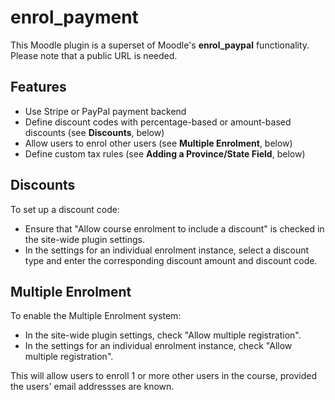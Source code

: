 # enrol_payment
This Moodle plugin is a superset of Moodle's **enrol\_paypal** functionality. Please note that a public URL is needed.

## Features
- Use Stripe or PayPal payment backend
- Define discount codes with percentage-based or amount-based discounts (see **Discounts**, below)
- Allow users to enrol other users (see **Multiple Enrolment**, below)
- Define custom tax rules (see **Adding a Province/State Field**, below)

## Discounts
To set up a discount code:
- Ensure that "Allow course enrolment to include a discount" is checked in the site-wide plugin settings.
- In the settings for an individual enrolment instance, select a discount type and enter the corresponding
discount amount and discount code.

## Multiple Enrolment
To enable the Multiple Enrolment system:
- In the site-wide plugin settings, check "Allow multiple registration".
- In the settings for an individual enrolment instance, check "Allow multiple registration".

This will allow users to enroll 1 or more other users in the course, provided the users' email addressses
are known.

<!-- ## Adding a Province/State Field
Since Moodle does not natively collect province/state info, the instructions
below are hacks to core files to enable the insertion of a province/state code
in the “msn” field in the user table. This value is use by the plugin to
calculate tax.


### STEP 1: Customize the following language strings in the core moodle.php
**msnid:** Province/state
**state:** Select province/state
**missingreqreason**: Missing province/state (NB: needed to make “msn” [a.k.a. the state/province field] a
required field)

### STEP 2: Create the states file
Name your state/province file states.php and upload it in the folder /lang/en.
This file needs to begin with `<?PHP` and end with `?>` and have as many entries in
the format: `$string['Code']` = 'State'; as required. For example:

```PHP
<?PHP
$string['AB'] = 'Alberta';
.
.
.
$string['WY'] = 'Wyoming';
?>
```

### STEP 3: Add function get_list_of_states()
In `/lib/classes/string_manager_standard.php`, just above the `get_list_of_countries()` function, insert:

```PHP
    /**
     * Returns a localised list of all state names, sorted by localised name.
     * @return array two-letter state code => translated name.
     */
    public function get_list_of_states($returnall = false, $lang = NULL) {
        global $CFG;
        if ($lang === NULL) {
            $lang = current_language();
        }
        $states = $this->load_component_strings('core_states', $lang);
        if (!$returnall and !empty($CFG->allstatecodes)) {
            $enabled = explode(',', $CFG->allstatecodes);
            $return = array();
            foreach ($enabled as $c) {
                if (isset($states[$c])) {
                    $return[$c] = $states[$c];
                }
            }
            return $return;
        }
        return $states;
    }
```

In `/lib/classes/string_manager.php`, just above the `get_list_of_countries()` function, insert:
```PHP
     /**
     * Returns a localised list of all state names, sorted by localised name.
     * @return array two-letter state code => translated name.
     */
    public function get_list_of_states($returnall = false, $lang = null);
```

### STEP 4: Modify the signup form
In `login/signup_form.php`, above the country code insert:

```PHP
$state = get_string_manager()->get_list_of_states();
$default_state[''] = get_string('state');
$state = array_merge($default_state, $state);
$mform->addElement('select', 'msn', get_string('msnid'), $state);
$mform->addRule('msn', get_string('missingreqreason'), 'required', null, 'server');
```

### STEP 5: Modify the edit profile form
In `user/editlib.php`, above this line:
`$choices = get_string_manager()->get_list_of_countries();`
insert:

```PHP
$choices = get_string_manager()->get_list_of_states();
$choices= array(''=>get_string('state') . '...') + $choices;
$mform->addElement('select', 'msn', get_string('msnid'), $choices);
$mform->addRule('msn', get_string('missingreqreason'), 'required', null, 'server');
```

Ensure to comment out the “msn” field from the moodle optional fields. -->
